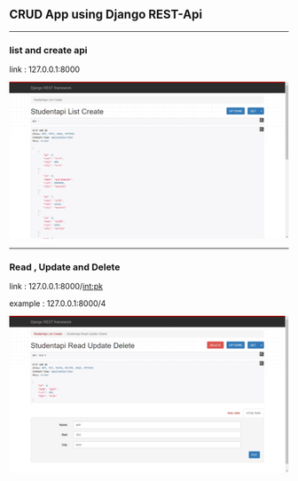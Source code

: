 ## CRUD App using Django REST-Api ##
___
### list and create api
link : 127.0.0.1:8000

![](LC.png)
___
### Read , Update and Delete ###

link : 127.0.0.1:8000/<int:pk>

example : 127.0.0.1:8000/4

![](RUD.png)